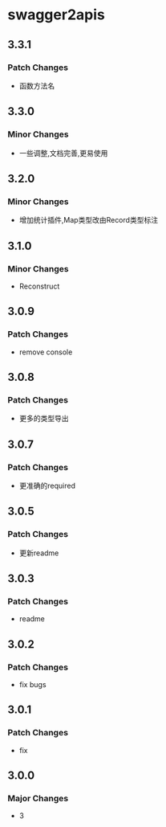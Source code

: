 # swagger2apis

## 3.3.1

### Patch Changes

- 函数方法名

## 3.3.0

### Minor Changes

- 一些调整,文档完善,更易使用

## 3.2.0

### Minor Changes

- 增加统计插件,Map类型改由Record类型标注

## 3.1.0

### Minor Changes

- Reconstruct

## 3.0.9

### Patch Changes

- remove console

## 3.0.8

### Patch Changes

- 更多的类型导出

## 3.0.7

### Patch Changes

- 更准确的required

## 3.0.5

### Patch Changes

- 更新readme

## 3.0.3

### Patch Changes

- readme

## 3.0.2

### Patch Changes

- fix bugs

## 3.0.1

### Patch Changes

- fix

## 3.0.0

### Major Changes

- 3
